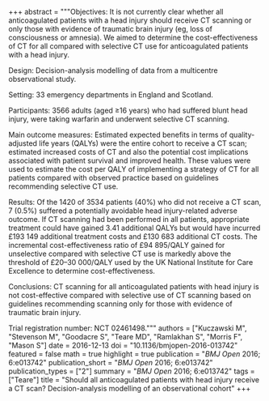 +++
abstract = """Objectives: It is not currently clear whether all anticoagulated patients with a head injury should receive CT scanning or only those with evidence of traumatic brain injury (eg, loss of consciousness or amnesia). We aimed to determine the cost-effectiveness of CT for all compared with selective CT use for anticoagulated patients with a head injury.

Design: Decision-analysis modelling of data from a multicentre observational study.

Setting: 33 emergency departments in England and Scotland.

Participants: 3566 adults (aged ≥16 years) who had suffered blunt head injury, were taking warfarin and underwent selective CT scanning.

Main outcome measures: Estimated expected benefits in terms of quality-adjusted life years (QALYs) were the entire cohort to receive a CT scan; estimated increased costs of CT and also the potential cost implications associated with patient survival and improved health. These values were used to estimate the cost per QALY of implementing a strategy of CT for all patients compared with observed practice based on guidelines recommending selective CT use.

Results: Of the 1420 of 3534 patients (40%) who did not receive a CT scan, 7 (0.5%) suffered a potentially avoidable head injury-related adverse outcome. If CT scanning had been performed in all patients, appropriate treatment could have gained 3.41 additional QALYs but would have incurred £193 149 additional treatment costs and £130 683 additional CT costs. The incremental cost-effectiveness ratio of £94 895/QALY gained for unselective compared with selective CT use is markedly above the threshold of £20–30 000/QALY used by the UK National Institute for Care Excellence to determine cost-effectiveness.

Conclusions: CT scanning for all anticoagulated patients with head injury is not cost-effective compared with selective use of CT scanning based on guidelines recommending scanning only for those with evidence of traumatic brain injury.

Trial registration number: NCT 02461498."""
authors = ["Kuczawski M", "Stevenson M", "Goodacre S", "Teare MD", "Ramlakhan S", "Morris F", "Mason S"]
date = 2016-12-13
doi = "10.1136/bmjopen-2016-013742"
featured = false
math = true
highlight = true
publication = "*BMJ Open* 2016; 6:e013742"
publication_short = "*BMJ Open* 2016; 6:e013742"
publication_types = ["2"]
summary = "*BMJ Open* 2016; 6:e013742"
tags = ["Teare"]
title = "Should all anticoagulated patients with head injury receive a CT scan? Decision-analysis modelling of an observational cohort"
+++
